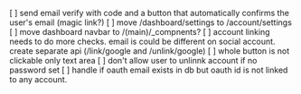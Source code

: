 [ ] send email verify with code and a button that automatically confirms the user's email (magic link?)
[ ] move /dashboard/settings to /account/settings
[ ] move dashboard navbar to /(main)/_compnents?
[ ] account linking needs to do more checks. email is could be different on social account. create separate api (/link/google and /unlink/google)
[ ] whole button is not clickable only text area
[ ] don't allow user to unlinnk account if no password set
[ ] handle if oauth email exists in db but oauth id is not linked to any account.